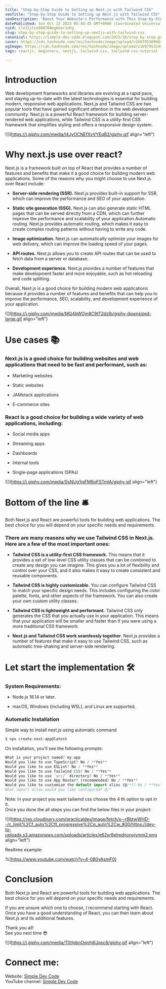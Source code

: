 ```yaml
---
title: "Step-by-Step Guide to Setting up Next.js with Tailwind CSS"
seoTitle: "Step-by-Step Guide to Setting up Next.js with Tailwind CSS"
seoDescription: "Boost Your Website's Performance with This Step-by-Step Guide to Setting up Next.js with Tailwind CSS. Learn How to Optimize SEO and User Experience!""
datePublished: Sun Oct 22 2023 05:40:45 GMT+0000 (Coordinated Universal Time)
cuid: clo11itce000708mg6eor1whg
slug: step-by-step-guide-to-setting-up-nextjs-with-tailwind-css
canonical: https://simple-dev-code.blogspot.com/2023/10/step-by-step-guide-to-setting-up-nextjs.html
cover: https://cdn.hashnode.com/res/hashnode/image/upload/v1697953096844/39666934-2b6c-468a-a04d-244712fba2b9.jpeg
ogImage: https://cdn.hashnode.com/res/hashnode/image/upload/v1697953148179/88b35d33-eed6-4e8f-bb4a-45fedbe62676.jpeg
tags: reactjs, beginners, nextjs, tailwind-css, tailwind-css-tutorial

---
```


# Introduction

Web development frameworks and libraries are evolving at a rapid pace, and staying up-to-date with the latest technologies is essential for building modern, responsive web applications. Next.js and Tailwind CSS are two popular tools that have gained significant attention in the web development community. Next.js is a powerful React framework for building server-rendered web applications, while Tailwind CSS is a utility-first CSS framework that simplifies styling and offers a responsive design system.

![](https://i.giphy.com/media/l4JyOCNEfXvVYEqB2/giphy.gif align="left")

# Why next.js use over react?

Next.js is a framework built on top of React that provides a number of features and benefits that make it a good choice for building modern web applications. Some of the reasons why you might choose to use Next.js over React include:

* **Server-side rendering (SSR).** Next.js provides built-in support for SSR, which can improve the performance and SEO of your application.
    
* **Static site generation (SSG).** Next.js can also generate static HTML pages that can be served directly from a CDN, which can further improve the performance and scalability of your application.Automatic routing. Next.js provides automatic routing, which makes it easy to create complex routing patterns without having to write any code.
    
* **Image optimization.** Next.js can automatically optimize your images for web delivery, which can improve the loading speed of your pages.
    
* **API routes.** Next.js allows you to create API routes that can be used to fetch data from a server or database. 
    
* **Development experience.** Next.js provides a number of features that make development faster and more enjoyable, such as hot reloading and code splitting.
    

Overall, Next.js is a good choice for building modern web applications because it provides a number of features and benefits that can help you to improve the performance, SEO, scalability, and development experience of your application.

![](https://i.giphy.com/media/MQ4bWOjn8C9tT2dzIb/giphy-downsized-large.gif align="left")

# Use cases 📚

### Next.js is a good choice for building websites and web applications that need to be fast and performant, such as:

* Marketing websites
    
* Static websites
    
* JAMstack applications
    
* E-commerce sites
    

### React is a good choice for building a wide variety of web applications, including:

* Social media apps
    
* Streaming apps
    
* Dashboards
    
* Internal tools
    
* Single-page applications (SPAs)
    

![](https://i.giphy.com/media/SsNUg1jqFM6oFSTmlA/giphy.gif align="left")

# Bottom of the line 🛎️

Both Next.js and React are powerful tools for building web applications. The best choice for you will depend on your specific needs and requirements.

### There are many reasons why we use Tailwind CSS in Next.js. Here are a few of the most important ones:

* **Tailwind CSS is a utility-first CSS framework.** This means that it provides a set of low-level CSS utility classes that can be combined to create any design you can imagine. This gives you a lot of flexibility and control over your CSS, and it also makes it easy to create consistent and reusable components.
    
* **Tailwind CSS is highly customizable.** You can configure Tailwind CSS to match your specific design needs. This includes configuring the color palette, fonts, and other aspects of the framework. You can also create your own custom utility classes.
    
* **Tailwind CSS is lightweight and performant.** Tailwind CSS only generates the CSS that you actually use in your application. This means that your application will be smaller and faster than if you were using a more traditional CSS framework.
    
* **Next.js and Tailwind CSS work seamlessly together**. Next.js provides a number of features that make it easy to use Tailwind CSS, such as automatic tree-shaking and server-side rendering.
    

# Let start the implementation 🛠️

### System Requirements:

* Node.js 16.14 or later.
    
* macOS, Windows (including WSL), and Linux are supported.
    

### Automatic Installation

Simple way to install next.js using automatic command

```typescript
$ npx create-next-app@latest
```

On installation, you'll see the following prompts:

```typescript
What is your project named? my-app
Would you like to use TypeScript? No / **Yes**
Would you like to use ESLint? No / **Yes**
Would you like to use Tailwind CSS? No / **Yes**
Would you like to use `src/` directory? No / **Yes**
Would you like to use App Router? (recommended) No / **Yes**
Would you like to customize the default import alias (@/*)? No / **Yes**
What import alias would you like configured? @/*
```

Note: in your project you want tailwind css choose the 4 th option to opt in it.  
Once you done the all steps you can find the below files in your project:

![](https://res.cloudinary.com/practicaldev/image/fetch/s--rBbtwWHD--/c_limit%2Cf_auto%2Cfl_progressive%2Cq_auto%2Cw_800/https://dev-to-uploads.s3.amazonaws.com/uploads/articles/e62xr8elrednonojymm2.png align="left")

Realtime example:

%[https://www.youtube.com/watch?v=4-0B0vAsmF0] 

# Conclusion

Both Next.js and React are powerful tools for building web applications. The best choice for you will depend on your specific needs and requirements.  
  
If you are unsure which one to choose, I recommend starting with React. Once you have a good understanding of React, you can then learn about Next.js and its additional features.

  
Thank you all!  
See you next time 😎

![](https://i.giphy.com/media/T0tIgbnOqnhj6Jqsc8/giphy.gif align="left")

# Connect me:

Website: [Simple Dev Code](https://simple-dev-code.blogspot.com/)  
YouTube channel: [Simple Dev Code](https://www.youtube.com/@simpledevcode)